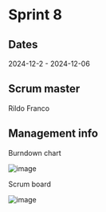 # Sprint 8
## Dates
2024-12-2 - 2024-12-06

## Scrum master
Rildo Franco

## Management info

Burndown chart

![image](https://github.com/user-attachments/assets/5f8de6a9-ba9c-466c-9aa0-d036c6aae846)

Scrum board

![image](https://github.com/user-attachments/assets/394a8ae8-8bb2-488b-89ab-c56eb7aebe8a)

